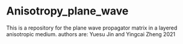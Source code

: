 # Anisotropy_plane_wave
This is a repository for the plane wave propagator matrix in a layered anisotropic medium. 
authors are: Yuesu Jin and Yingcai Zheng
2021 
